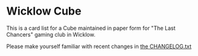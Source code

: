 # Wicklow Cube

This is a card list for a Cube maintained in paper form for "The Last Chancers" gaming club in Wicklow.

Please make yourself familiar with recent changes in [the CHANGELOG.txt](CHANGELOG.md)
